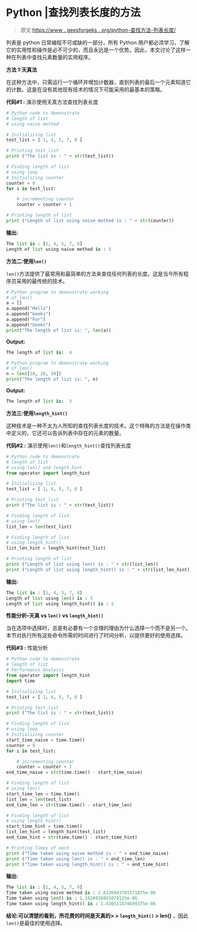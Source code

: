 # Python |查找列表长度的方法

> 原文:[https://www . geesforgeks . org/python-查找方法-列表长度/](https://www.geeksforgeeks.org/python-ways-to-find-length-of-list/)

列表是 python 日常编程不可或缺的一部分，所有 Python 用户都必须学习，了解它的实用性和操作是必不可少的，而且永远是一个优势。因此，本文讨论了这样一种在列表中查找元素数量的实用程序。

**方法 1:天真法**

在这种方法中，只需运行一个循环并增加计数器，直到列表的最后一个元素知道它的计数。这是在没有其他现有技术的情况下可能采用的最基本的策略。

**代码#1 :** 演示使用天真方法查找列表长度

```py
# Python code to demonstrate
# length of list
# using naive method

# Initializing list 
test_list = [ 1, 4, 5, 7, 8 ]

# Printing test_list
print ("The list is : " + str(test_list))

# Finding length of list 
# using loop
# Initializing counter
counter = 0
for i in test_list:

    # incrementing counter
    counter = counter + 1

# Printing length of list 
print ("Length of list using naive method is : " + str(counter))
```

**输出:**

```py
The list is : [1, 4, 5, 7, 8]
Length of list using naive method is : 5

```

**方法二:使用`len()`**

`len()`方法提供了最常用和最简单的方法来查找任何列表的长度。这是当今所有程序员采用的最传统的技术。

```py
# Python program to demonstrate working
# of len()
a = []
a.append("Hello")
a.append("Geeks")
a.append("For")
a.append("Geeks")
print("The length of list is: ", len(a))
```

**Output:**

```py
The length of list is:  4

```

```py
# Python program to demonstrate working
# of len()
n = len([10, 20, 30])
print("The length of list is: ", n)
```

**Output:**

```py
The length of list is:  3

```

**方法三:使用`length_hint()`**

这种技术是一种不太为人所知的查找列表长度的技术。这个特殊的方法是在操作类中定义的，它还可以告诉列表中存在的元素的数量。

**代码#2 :** 演示使用`len()`和`length_hint()`查找列表长度

```py
# Python code to demonstrate
# length of list
# using len() and length_hint
from operator import length_hint

# Initializing list 
test_list = [ 1, 4, 5, 7, 8 ]

# Printing test_list
print ("The list is : " + str(test_list))

# Finding length of list 
# using len()
list_len = len(test_list)

# Finding length of list 
# using length_hint()
list_len_hint = length_hint(test_list)

# Printing length of list 
print ("Length of list using len() is : " + str(list_len))
print ("Length of list using length_hint() is : " + str(list_len_hint))
```

**输出:**

```py
The list is : [1, 4, 5, 7, 8]
Length of list using len() is : 5
Length of list using length_hint() is : 5

```

**性能分析–天真 vs `len()` vs `length_hint()`**

当在选项中选择时，总是有必要有一个合理的理由为什么选择一个而不是另一个。本节对执行所有这些命令所需的时间进行了时间分析，以提供更好的使用选择。

**代码#3 :** 性能分析

```py
# Python code to demonstrate
# length of list
# Performance Analysis
from operator import length_hint
import time

# Initializing list 
test_list = [ 1, 4, 5, 7, 8 ]

# Printing test_list
print ("The list is : " + str(test_list))

# Finding length of list 
# using loop
# Initializing counter
start_time_naive = time.time()
counter = 0
for i in test_list:

    # incrementing counter
    counter = counter + 1
end_time_naive = str(time.time() - start_time_naive)

# Finding length of list 
# using len()
start_time_len = time.time()
list_len = len(test_list)
end_time_len = str(time.time() - start_time_len)

# Finding length of list 
# using length_hint()
start_time_hint = time.time()
list_len_hint = length_hint(test_list)
end_time_hint = str(time.time() - start_time_hint)

# Printing Times of each 
print ("Time taken using naive method is : " + end_time_naive)
print ("Time taken using len() is : " + end_time_len)
print ("Time taken using length_hint() is : " + end_time_hint)
```

**输出:**

```py
The list is : [1, 4, 5, 7, 8]
Time taken using naive method is : 2.6226043701171875e-06
Time taken using len() is : 1.1920928955078125e-06
Time taken using length_hint() is : 1.430511474609375e-06

```

**结论:**可以清楚的看到，所花费的时间是**天真的> > `length_hint()` > len()** ，因此`len()`是最佳的使用选择。